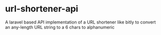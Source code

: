 # url-shortener-api
A laravel based API implementation of a URL shortener like bitly to convert an any-length URL string to a 6 chars to alphanumeric
